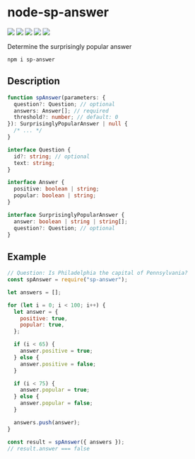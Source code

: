 # node-sp-answer

[![](https://github.com/arafathusayn/node-sp-answer/workflows/build/badge.svg)](https://github.com/arafathusayn/node-sp-answer/actions?query=workflow%3Abuild) [![](https://github.com/arafathusayn/node-sp-answer/workflows/tests/badge.svg)](https://github.com/arafathusayn/node-sp-answer/actions?query=workflow%3Atests) [![](https://img.shields.io/codecov/c/github/arafathusayn/node-sp-answer/master)](https://codecov.io/github/arafathusayn/node-sp-answer?branch=master) [![](https://badge.fury.io/js/sp-answer.svg)](https://www.npmjs.com/package/sp-answer) [![](https://snyk.io/test/github/arafathusayn/node-sp-answer/badge.svg)](https://snyk.io/test/github/arafathusayn/node-sp-answer) 

Determine the surprisingly popular answer

`npm i sp-answer`

## Description

```ts
function spAnswer(parameters: {
  question?: Question; // optional
  answers: Answer[]; // required
  threshold?: number; // default: 0
}): SurprisinglyPopularAnswer | null {
  /* ... */
}

interface Question {
  id?: string; // optional
  text: string;
}

interface Answer {
  positive: boolean | string;
  popular: boolean | string;
}

interface SurprisinglyPopularAnswer {
  answer: boolean | string | string[];
  question?: Question; // optional
}
```

## Example

```js
// Question: Is Philadelphia the capital of Pennsylvania?
const spAnswer = require("sp-answer");

let answers = [];

for (let i = 0; i < 100; i++) {
  let answer = {
    positive: true,
    popular: true,
  };

  if (i < 65) {
    answer.positive = true;
  } else {
    answer.positive = false;
  }

  if (i < 75) {
    answer.popular = true;
  } else {
    answer.popular = false;
  }

  answers.push(answer);
}

const result = spAnswer({ answers });
// result.answer === false
```
